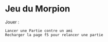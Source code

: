 # Jeu du Morpion

Jouer : 
```
Lancer une Partie contre un ami
Recharger la page f5 pour relancer une partie
```